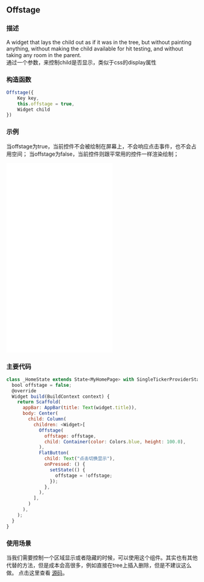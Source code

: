 ## Offstage

### 描述
A widget that lays the child out as if it was in the tree, but without painting anything, without making the child available for hit testing, and without taking any room in the parent.  
通过一个参数，来控制child是否显示，类似于css的display属性
### 构造函数
```javascript
Offstage({
	Key key,
	this.offstage = true,
	Widget child
})
```


### 示例  
当offstage为true，当前控件不会被绘制在屏幕上，不会响应点击事件，也不会占用空间；
当offstage为false，当前控件则跟平常用的控件一样渲染绘制；
<iframe src="./web/index.html" width="280px" height="500px" frameborder="0" scrolling="no"></iframe>

### 主要代码
```javascript
class _HomeState extends State<MyHomePage> with SingleTickerProviderStateMixin {
  bool offstage = false;
  @override
  Widget build(BuildContext context) {
    return Scaffold(
      appBar: AppBar(title: Text(widget.title)),
      body: Center(
        child: Column(
          children: <Widget>[
            Offstage(
              offstage: offstage,
              child: Container(color: Colors.blue, height: 100.0),
            ),
            FlatButton(
              child: Text("点击切换显示"),
              onPressed: () {
                setState(() {
                  offstage = !offstage;
                });
              },
            ),
          ],
        )
      ),
    );
  }
}
```
### 使用场景
当我们需要控制一个区域显示或者隐藏的时候，可以使用这个组件。其实也有其他代替的方法，但是成本会高很多，例如直接在tree上插入删除，但是不建议这么做。
点击这里查看 [源码](./web/main.dart)。


